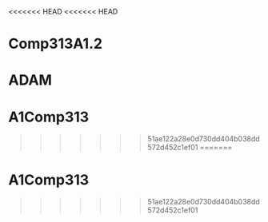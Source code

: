 <<<<<<< HEAD
<<<<<<< HEAD
# Comp313A1.2
ADAM
=======
# A1Comp313
>>>>>>> 51ae122a28e0d730dd404b038dd572d452c1ef01
=======
# A1Comp313
>>>>>>> 51ae122a28e0d730dd404b038dd572d452c1ef01

